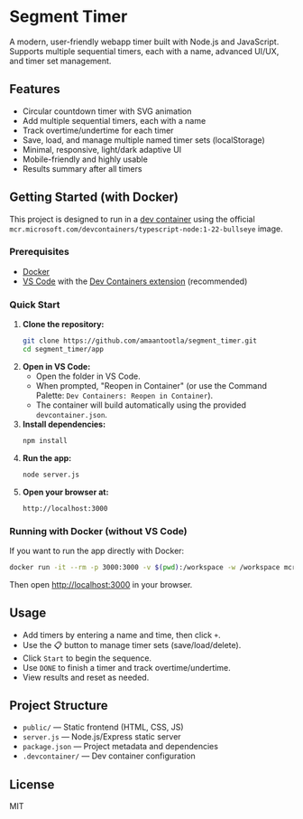 # Segment Timer

A modern, user-friendly webapp timer built with Node.js and JavaScript. Supports multiple sequential timers, each with a name, advanced UI/UX, and timer set management.

## Features
- Circular countdown timer with SVG animation
- Add multiple sequential timers, each with a name
- Track overtime/undertime for each timer
- Save, load, and manage multiple named timer sets (localStorage)
- Minimal, responsive, light/dark adaptive UI
- Mobile-friendly and highly usable
- Results summary after all timers

## Getting Started (with Docker)

This project is designed to run in a [dev container](https://containers.dev/) using the official `mcr.microsoft.com/devcontainers/typescript-node:1-22-bullseye` image.

### Prerequisites
- [Docker](https://www.docker.com/get-started)
- [VS Code](https://code.visualstudio.com/) with the [Dev Containers extension](https://marketplace.visualstudio.com/items?itemName=ms-vscode-remote.remote-containers) (recommended)

### Quick Start
1. **Clone the repository:**
   ```bash
   git clone https://github.com/amaantootla/segment_timer.git
   cd segment_timer/app
   ```
2. **Open in VS Code:**
   - Open the folder in VS Code.
   - When prompted, "Reopen in Container" (or use the Command Palette: `Dev Containers: Reopen in Container`).
   - The container will build automatically using the provided `devcontainer.json`.
3. **Install dependencies:**
   ```bash
   npm install
   ```
4. **Run the app:**
   ```bash
   node server.js
   ```
5. **Open your browser at:**
   ```
   http://localhost:3000
   ```

### Running with Docker (without VS Code)
If you want to run the app directly with Docker:

```bash
docker run -it --rm -p 3000:3000 -v $(pwd):/workspace -w /workspace mcr.microsoft.com/devcontainers/typescript-node:1-22-bullseye bash -c "npm install && node server.js"
```
Then open [http://localhost:3000](http://localhost:3000) in your browser.

## Usage
- Add timers by entering a name and time, then click `+`.
- Use the 📋 button to manage timer sets (save/load/delete).
- Click `Start` to begin the sequence.
- Use `DONE` to finish a timer and track overtime/undertime.
- View results and reset as needed.

## Project Structure
- `public/` — Static frontend (HTML, CSS, JS)
- `server.js` — Node.js/Express static server
- `package.json` — Project metadata and dependencies
- `.devcontainer/` — Dev container configuration

## License
MIT
